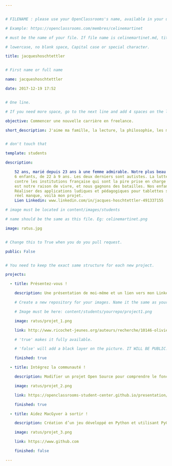 ```yaml
---


# FILENAME : please use your OpenClassrooms's name, available in your url.

# Example: https://openclassrooms.com/membres/celinemartinet

# must be the name of your file. If file name is celinemartinet.md, title is celinemartinet.

# lowercase, no blank space, Capital case or special character.

title: jacqueshoschtettler


# First name or full name

name: jacqueshoschtettler

date: 2017-12-19 17:52


# One line.

# If you need more space, go to the next line and add 4 spaces on the left, as in 'description'.

objective: Commencer une nouvelle carrière en freelance.

short_description: J'aime ma famille, la lecture, la philosophie, les mathématiques, les Beatles et les éléphants.


# don't touch that

template: students

description:

    52 ans, marié depuis 23 ans à une femme admirable. Notre plus beau projet commun : notre famille.
    6 enfants, de 22 à 9 ans. Les deux derniers sont autistes. La lutte contre leur handicap et
    contre les institutions française qui sont la pire prise en charge du handicap du monde occidental
    est notre raison de vivre, et nous gagnons des batailles. Nos enfants progressent.
    Réaliser des applications ludiques et pédagogiques pour tablettes sous Android, là où il y a un 
    réel manque, voilà mon projet.
    Lien Linkedin: www.linkedin.com/in/jacques-hoschtettler-491337155

# image must be located in content/images/students

# name should be the same as this file. Eg: celinemartinet.png

image: ratus.jpg


# Change this to True when you do you pull request.

public: False


# You need to keep the exact same structure for each new project.

projects:

  - title: Présentez-vous !

    description: Une présentation de moi-même et un lien vers mon LinkedIn.

    # Create a new repository for your images. Name it the same as your nickname and profile picture.

    # Image must be here: content/students/yourrepo/project1.png

    image: ratus/projet_1.png

    link: http://www.ricochet-jeunes.org/auteurs/recherche/10146-olivier-vogel

    # 'true' makes it fully available.

    # 'false' will add a black layer on the picture. IT WILL BE PUBLIC!

    finished: true

  - title: Intégrez la communauté !

    description: Modifier un projet Open Source pour comprendre le fonctionnement de Git, de Github et des pull requests. 

    image: ratus/projet_2.png

    link: https://openclassrooms-student-center.github.io/presentation/students/ratus.html

    finished: true

  - title: Aidez MacGyver à sortir !

    description: Création d’un jeu développé en Python et utilisant PyGame.

    image: ratus/projet_3.png

    link: https://www.github.com

    finished: false

---
```

